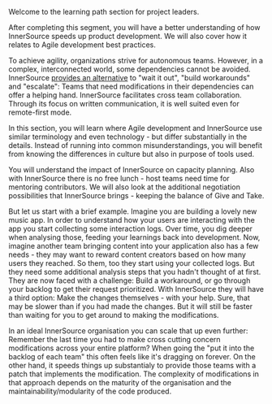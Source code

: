 Welcome to the learning path section for project leaders.

After completing this segment, you will have a better understanding of how InnerSource speeds up product development.
We will also cover how it relates to Agile development best practices.

To achieve agility, organizations strive for autonomous teams.
However, in a complex, interconnected world, some dependencies cannot be avoided.
InnerSource [provides an alternative](https://innersourcecommons.org/learn/learning-path/introduction/02/) to "wait it out", "build workarounds" and "escalate": Teams that need modifications in their dependencies can offer a helping hand.
InnerSource facilitates cross team collaboration.
Through its focus on written communication, it is well suited even for remote-first mode.

In this section, you will learn where Agile development and InnerSource use similar terminology and even technology - but differ substantially in the details.
Instead of running into common misunderstandings, you will benefit from knowing the differences in culture but also in purpose of tools used.

You will understand the impact of InnerSource on capacity planning. Also with InnerSource there is no free lunch - host teams need time for mentoring contributors.
We will also look at the additional negotiation possibilities that InnerSource brings - keeping the balance of Give and Take.  

But let us start with a brief example.
Imagine you are building a lovely new music app. 
In order to understand how your users are interacting with the app you start collecting some interaction logs. 
Over time, you dig deeper when analysing those, feeding your learnings back into development. 
Now, imagine another team bringing content into your application also has a few needs - they may want to reward content creators based on how many users they reached.
So them, too they start using your collected logs.
But they need some additional analysis steps that you hadn't thought of at first.
They are now faced with a challenge: Build a workaround, or go through your backlog to get their request prioritized.
With InnerSource they will have a third option: Make the changes themselves - with your help.
Sure, that may be slower than if you had made the changes.
But it will still be faster than waiting for you to get around to making the modifications.

In an ideal InnerSource organisation you can scale that up even further:
Remember the last time you had to make cross cutting concern modifications across your entire platform?
When going the "put it into the backlog of each team" this often feels like it's dragging on forever.
On the other hand, it speeds things up substantialy to provide those teams with a patch that implements the modification.
The complexity of modifications in that approach depends on the maturity of the organisation and the maintainability/modularity of the code produced.

